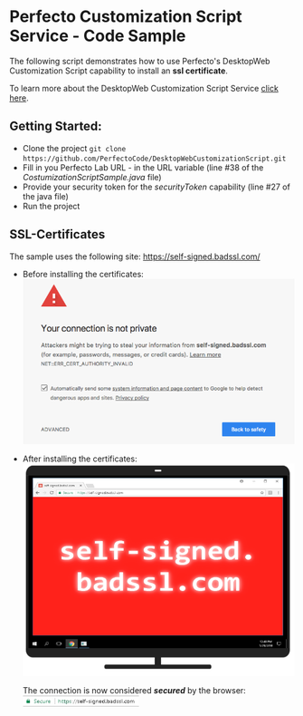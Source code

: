 # Perfecto Customization Script Service - Code Sample

The following script demonstrates how to use Perfecto's DesktopWeb Customization Script capability to install an **ssl certificate**.

To learn more about the DesktopWeb Customization Script Service [click here](http://developers.perfectomobile.com/pages/viewpage.action?spaceKey=PD&title=Desktop-Web+Customization+Service).

## Getting Started:
- Clone the project `git clone https://github.com/PerfectoCode/DesktopWebCustomizationScript.git`
- Fill in you Perfecto Lab URL - in the URL variable (line #38 of the _CostumizationScriptSample.java_ file)
- Provide your security token for the _securityToken_ capability (line #27 of the java file)
- Run the project  

## SSL-Certificates
The sample uses the following site: https://self-signed.badssl.com/ <br/>
- Before installing the certificates:<br/>
    ![alt text](/img/not_secured.png) 
- After installing the certificates:<br/>
    ![alt text](/img/after_1.png)
    
    The connection is now considered **_secured_** by the browser:<br/>
    ![alt text](/img/secured.png) 
